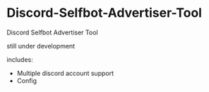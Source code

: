 # Discord-Selfbot-Advertiser-Tool
Discord Selfbot Advertiser Tool

still under development

includes:
- Multiple discord account support
- Config

